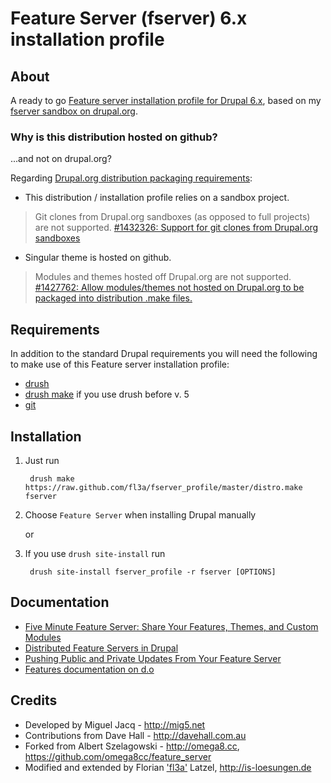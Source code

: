 # Feature Server (fserver) 6.x installation profile

## About 

A ready to go [Feature server installation profile for Drupal 6.x](https://github.com/fl3a/fserver_profile),
based on my [fserver sandbox on drupal.org](http://drupal.org/sandbox/fl3a/1539916).

### Why is this distribution hosted on github?

...and not on drupal.org?

Regarding [Drupal.org distribution packaging requirements](http://drupal.org/node/1475972):

* This distribution / installation profile relies on a sandbox project.

> Git clones from Drupal.org sandboxes (as opposed to full projects) are not supported.
> [#1432326: Support for git clones from Drupal.org sandboxes](http://drupal.org/node/1432326)

* Singular theme is hosted on github.

> Modules and themes hosted off Drupal.org are not supported. 
> [#1427762: Allow modules/themes not hosted on Drupal.org to be packaged into distribution .make files.](http://drupal.org/node/1427762)

## Requirements

In addition to the standard Drupal requirements you will need the following to
make use of this Feature server installation profile:

* [drush](http://drupal.org/project/drush) 
* [drush make](http://drupal.org/project/drush_make) if you use drush before v. 5
* [git](http://git-scm.com)

## Installation 

1. Just run 

		drush make https://raw.github.com/fl3a/fserver_profile/master/distro.make fserver


2. Choose `Feature Server` when installing Drupal manually
	
	or

2. If you use `drush site-install` run
 
		drush site-install fserver_profile -r fserver [OPTIONS]

## Documentation 

* [Five Minute Feature Server: Share Your Features, Themes, and Custom Modules](http://developmentseed.org/blog/2009/sep/03/5-minute-feature-server/)
* [Distributed Feature Servers in Drupal](http://developmentseed.org/blog/2009/jun/24/distributed-feature-servers-drupal/) 
* [Pushing Public and Private Updates From Your Feature Server](http://developmentseed.org/blog/2009/jun/25/pushing-public-private-updates-your-feature-server/)
* [Features documentation on d.o](http://drupal.org/node/580026)


## Credits

* Developed by Miguel Jacq - http://mig5.net
* Contributions from Dave Hall - http://davehall.com.au
* Forked from Albert Szelagowski - http://omega8.cc, https://github.com/omega8cc/feature_server
* Modified and extended by Florian ['fl3a'](http://drupal.org/user/51103) Latzel, http://is-loesungen.de
    
